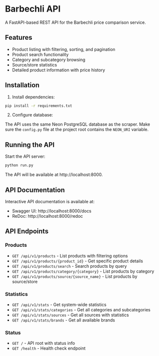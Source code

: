# Barbechli API

A FastAPI-based REST API for the Barbechli price comparison service.

## Features

- Product listing with filtering, sorting, and pagination
- Product search functionality 
- Category and subcategory browsing
- Source/store statistics
- Detailed product information with price history

## Installation

1. Install dependencies:

```bash
pip install -r requirements.txt
```

2. Configure database:

The API uses the same Neon PostgreSQL database as the scraper. Make sure the `config.py` file at the project root contains the `NEON_URI` variable.

## Running the API

Start the API server:

```bash
python run.py
```

The API will be available at http://localhost:8000.

## API Documentation

Interactive API documentation is available at:

- Swagger UI: http://localhost:8000/docs
- ReDoc: http://localhost:8000/redoc

## API Endpoints

### Products

- `GET /api/v1/products` - List products with filtering options
- `GET /api/v1/products/{product_id}` - Get specific product details
- `GET /api/v1/products/search` - Search products by query
- `GET /api/v1/products/category/{category}` - List products by category
- `GET /api/v1/products/source/{source_name}` - List products by source/store

### Statistics

- `GET /api/v1/stats` - Get system-wide statistics
- `GET /api/v1/stats/categories` - Get all categories and subcategories
- `GET /api/v1/stats/sources` - Get all sources with statistics
- `GET /api/v1/stats/brands` - Get all available brands

### Status

- `GET /` - API root with status info
- `GET /health` - Health check endpoint 